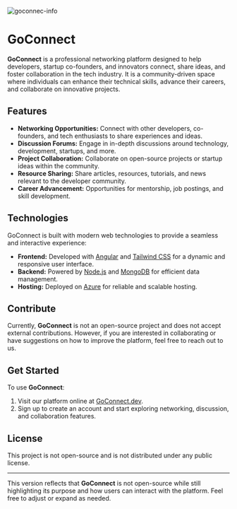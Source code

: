 ![goconnec-info](https://github.com/user-attachments/assets/b2b30d0f-7253-437b-be10-4d6aa9b12c47)
# GoConnect


**GoConnect** is a professional networking platform designed to help developers, startup co-founders, and innovators connect, share ideas, and foster collaboration in the tech industry. It is a community-driven space where individuals can enhance their technical skills, advance their careers, and collaborate on innovative projects.

## Features

- **Networking Opportunities:** Connect with other developers, co-founders, and tech enthusiasts to share experiences and ideas.
- **Discussion Forums:** Engage in in-depth discussions around technology, development, startups, and more.
- **Project Collaboration:** Collaborate on open-source projects or startup ideas within the community.
- **Resource Sharing:** Share articles, resources, tutorials, and news relevant to the developer community.
- **Career Advancement:** Opportunities for mentorship, job postings, and skill development.

## Technologies

GoConnect is built with modern web technologies to provide a seamless and interactive experience:

- **Frontend:** Developed with [Angular](https://angular.io/) and [Tailwind CSS](https://tailwindcss.com/) for a dynamic and responsive user interface.
- **Backend:** Powered by [Node.js](https://nodejs.org/) and [MongoDB](https://www.mongodb.com/) for efficient data management.
- **Hosting:** Deployed on [Azure](https://azure.microsoft.com/) for reliable and scalable hosting.

## Contribute

Currently, **GoConnect** is not an open-source project and does not accept external contributions. However, if you are interested in collaborating or have suggestions on how to improve the platform, feel free to reach out to us.

## Get Started

To use **GoConnect**:

1. Visit our platform online at [GoConnect.dev](https://goconnect.dev).
2. Sign up to create an account and start exploring networking, discussion, and collaboration features.

## License

This project is not open-source and is not distributed under any public license.

---

This version reflects that **GoConnect** is not open-source while still highlighting its purpose and how users can interact with the platform. Feel free to adjust or expand as needed.
